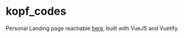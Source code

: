 # kopf_codes
Personal Landing page reachable [here](https://kopf.codes/), built with VueJS and Vuetify.